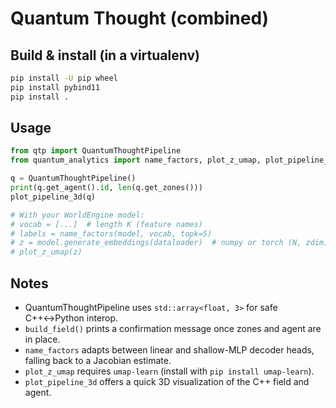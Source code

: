# Quantum Thought (combined)

## Build & install (in a virtualenv)

```bash
pip install -U pip wheel
pip install pybind11
pip install .
```

## Usage

```python
from qtp import QuantumThoughtPipeline
from quantum_analytics import name_factors, plot_z_umap, plot_pipeline_3d

q = QuantumThoughtPipeline()
print(q.get_agent().id, len(q.get_zones()))
plot_pipeline_3d(q)

# With your WorldEngine model:
# vocab = [...]  # length K (feature names)
# labels = name_factors(model, vocab, topk=5)
# z = model.generate_embeddings(dataloader)  # numpy or torch (N, zdim)
# plot_z_umap(z)
```

## Notes

- QuantumThoughtPipeline uses `std::array<float, 3>` for safe C++↔Python interop.
- `build_field()` prints a confirmation message once zones and agent are in place.
- `name_factors` adapts between linear and shallow-MLP decoder heads, falling back to a Jacobian estimate.
- `plot_z_umap` requires `umap-learn` (install with `pip install umap-learn`).
- `plot_pipeline_3d` offers a quick 3D visualization of the C++ field and agent.
